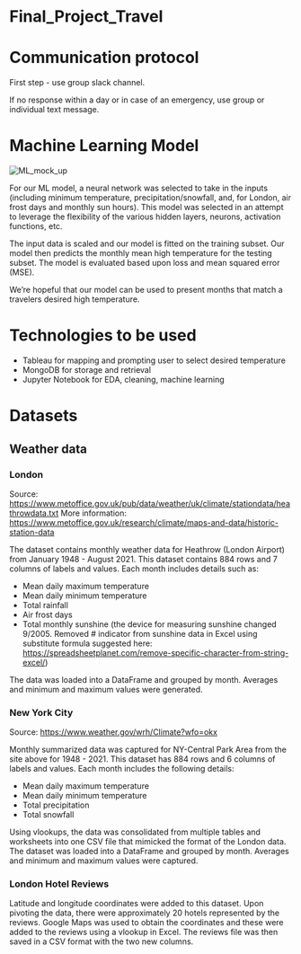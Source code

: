 # Final_Project_Travel

# Communication protocol
First step - use group slack channel.

If no response within a day or in case of an emergency, use group or individual text message.


# Machine Learning Model

![ML_mock_up](https://user-images.githubusercontent.com/82730954/132999771-d43477d1-127c-437c-9d9d-f4c265174024.PNG)

For our ML model, a neural network was selected to take in the inputs (including minimum temperature, precipitation/snowfall, and, for London, air frost days and monthly sun hours).  This model was selected in an attempt to leverage the flexibility of the various hidden layers, neurons, activation functions, etc.

The input data is scaled and our model is fitted on the training subset.  Our model then predicts the monthly mean high temperature for the testing subset.  The model is evaluated based upon loss and mean squared error (MSE).

We’re hopeful that our model can be used to present months that match a travelers desired high temperature.


# Technologies to be used

* Tableau for mapping and prompting user to select desired temperature
* MongoDB for storage and retrieval
* Jupyter Notebook for EDA, cleaning, machine learning


# Datasets

## Weather data

### London

Source:  https://www.metoffice.gov.uk/pub/data/weather/uk/climate/stationdata/heathrowdata.txt
More information:  https://www.metoffice.gov.uk/research/climate/maps-and-data/historic-station-data

The dataset contains monthly weather data for Heathrow (London Airport) from January 1948 - August 2021.  This dataset contains 884 rows and 7 columns of labels and values.  Each month includes details such as:
* Mean daily maximum temperature
* Mean daily minimum temperature
* Total rainfall
* Air frost days
* Total monthly sunshine  (the device for measuring sunshine changed 9/2005.  Removed # indicator from sunshine data in Excel using substitute formula suggested here:  https://spreadsheetplanet.com/remove-specific-character-from-string-excel/)

The data was loaded into a DataFrame and grouped by month.  Averages and minimum and maximum values were generated.


### New York City

Source:  https://www.weather.gov/wrh/Climate?wfo=okx

Monthly summarized data was captured for NY-Central Park Area from the site above for 1948 - 2021.  This dataset has 884 rows and 6 columns of labels and values.  Each month includes the following details:
* Mean daily maximum temperature
* Mean daily minimum temperature
* Total precipitation
* Total snowfall

Using vlookups, the data was consolidated from multiple tables and worksheets into one CSV file that mimicked the format of the London data.  The dataset was loaded into a DataFrame and grouped by month.  Averages and minimum and maximum values were captured.


### London Hotel Reviews

Latitude and longitude coordinates were added to this dataset.  Upon pivoting the data, there were approximately 20 hotels represented by the reviews.  Google Maps was used to obtain the coordinates and these were added to the reviews using a vlookup in Excel.  The reviews file was then saved in a CSV format with the two new columns.
